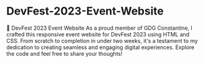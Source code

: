 # DevFest-2023-Event-Website
🚀 DevFest 2023 Event Website  As a proud member of GDG Constantine, I crafted this responsive event website for DevFest 2023 using HTML and CSS. From scratch to completion in under two weeks, it's a testament to my dedication to creating seamless and engaging digital experiences. Explore the code and feel free to share your thoughts!
